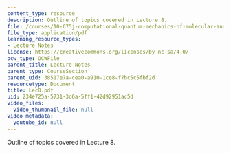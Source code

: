 ```yaml
---
content_type: resource
description: Outline of topics covered in Lecture 8.
file: /courses/10-675j-computational-quantum-mechanics-of-molecular-and-extended-systems-fall-2004/234e725a57313c6a5ff142d92951ac5d_Lec8.pdf
file_type: application/pdf
learning_resource_types:
- Lecture Notes
license: https://creativecommons.org/licenses/by-nc-sa/4.0/
ocw_type: OCWFile
parent_title: Lecture Notes
parent_type: CourseSection
parent_uid: 38517e7a-cea0-a910-1ce8-f7bc5c5fbf2d
resourcetype: Document
title: Lec8.pdf
uid: 234e725a-5731-3c6a-5ff1-42d92951ac5d
video_files:
  video_thumbnail_file: null
video_metadata:
  youtube_id: null
---
```

Outline of topics covered in Lecture 8.